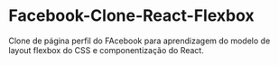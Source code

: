 # Facebook-Clone-React-Flexbox

Clone de página perfil do FAcebook para aprendizagem do modelo de layout flexbox do CSS e componentização do React.
